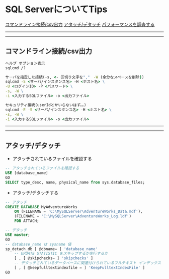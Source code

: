 # SQL ServerについてTips

[コマンドライン接続/csv出力](#connect)
[アタッチ/デタッチ](#attach)
[パフォーマンスを調査する](./performance.md)

---
---

## <a name=connect>コマンドライン接続/csv出力</a>

```bat
ヘルプ オプション表示
sqlcmd /?

サーバを指定した接続(-s, <- 区切り文字を","　-W (余分なスペースを削除))
sqlcmd -S <サーバ/インスタンス名> -H <ホスト名> \
-U <ログインID> -P <パスワード> \
-s, -W \
-i <入力するSQLファイル> -o <出力ファイル>

セキュリティ接続(userIdとかいらないはず。。)
sqlcmd -E -S <サーバ/インスタンス名> -H <ホスト名> \
-s, -W \
-i <入力するSQLファイル> -o <出力ファイル>
```

---
---

## <a name=attach>アタッチ/デタッチ</a>

- アタッチされているファイルを確認する

```sql
-- アタッチされているファイルを確認する
USE [database_name] 
GO  
SELECT type_desc, name, physical_name from sys.database_files;
```

- アタッチ/デタッチする

```sql
-- アタッチ
CREATE DATABASE MyAdventureWorks   
    ON (FILENAME = 'C:\MySQLServer\AdventureWorks_Data.mdf'),   
    (FILENAME = 'C:\MySQLServer\AdventureWorks_Log.ldf')   
    FOR ATTACH;

-- デタッチ
USE master;  
GO  
-- database_name は sysname 値
sp_detach_db [ @dbname= ] 'database_name'
    -- UPDATE STATISTIC をスキップするか実行するか
    [ , [ @skipchecks= ] 'skipchecks' ]
    -- デタッチされているデータベースに関連付けられているフルテキスト インデックス ファイルが、データベースデタッチ操作中に削除されないことを指定
    [ , [ @keepfulltextindexfile = ] 'KeepFulltextIndexFile' ]
GO
```
